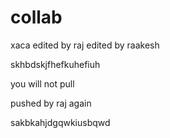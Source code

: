 # collab
xaca
edited by raj
edited by raakesh



skhbdskjfhefkuhefiuh

you will not pull


pushed by raj again




sakbkahjdgqwkiusbqwd